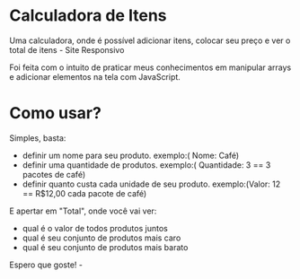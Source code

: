 # Calculadora de Itens
Uma calculadora, onde é possível adicionar itens, colocar seu preço e ver o total de itens - Site Responsivo

Foi feita com o intuito de praticar meus conhecimentos em manipular arrays e adicionar elementos na tela com JavaScript.

<h1>Como usar?</h1>


Simples, basta:

- definir um nome para seu produto. exemplo:( Nome: Café)
- definir uma quantidade de produtos. exemplo:( Quantidade: 3 == 3 pacotes de café)
- definir quanto custa cada unidade de seu produto. exemplo:(Valor: 12 == R$12,00 cada pacote de café)

E apertar em "Total", onde você vai ver:

- qual é o valor de todos produtos juntos
- qual é seu conjunto de produtos mais caro 
- qual é seu conjunto de produtos mais barato

Espero que goste! - 
